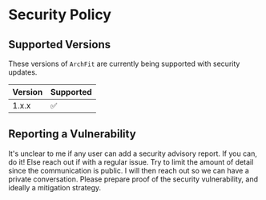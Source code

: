 # Security Policy

## Supported Versions

These versions of `ArchFit` are currently being supported with security updates.

| Version | Supported          |
| ------- | ------------------ |
| 1.x.x   | :white_check_mark: |

## Reporting a Vulnerability

It's unclear to me if any user can add a security advisory report. If you can, do it! Else reach out if with a regular issue. Try to limit the amount of detail since the communication is public. I will then reach out so we can have a private conversation. Please prepare proof of the security vulnerability, and ideally a mitigation strategy.

